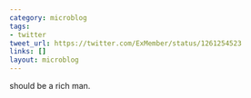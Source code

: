```yaml
---
category: microblog
tags:
- twitter
tweet_url: https://twitter.com/ExMember/status/1261254523
links: []
layout: microblog
---
```

should be a rich man.
